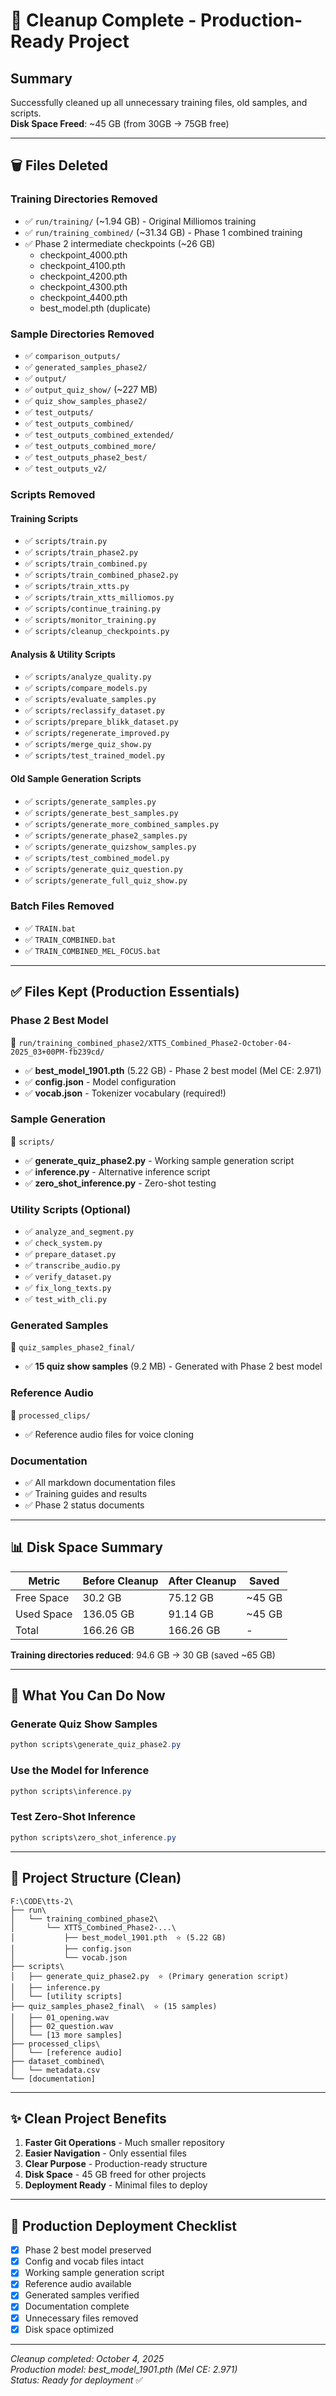 # 🧹 Cleanup Complete - Production-Ready Project

## Summary

Successfully cleaned up all unnecessary training files, old samples, and scripts.  
**Disk Space Freed**: ~45 GB (from 30GB → 75GB free)

---

## 🗑️ Files Deleted

### Training Directories Removed

- ✅ `run/training/` (~1.94 GB) - Original Milliomos training
- ✅ `run/training_combined/` (~31.34 GB) - Phase 1 combined training
- ✅ Phase 2 intermediate checkpoints (~26 GB)
  - checkpoint_4000.pth
  - checkpoint_4100.pth
  - checkpoint_4200.pth
  - checkpoint_4300.pth
  - checkpoint_4400.pth
  - best_model.pth (duplicate)

### Sample Directories Removed

- ✅ `comparison_outputs/`
- ✅ `generated_samples_phase2/`
- ✅ `output/`
- ✅ `output_quiz_show/` (~227 MB)
- ✅ `quiz_show_samples_phase2/`
- ✅ `test_outputs/`
- ✅ `test_outputs_combined/`
- ✅ `test_outputs_combined_extended/`
- ✅ `test_outputs_combined_more/`
- ✅ `test_outputs_phase2_best/`
- ✅ `test_outputs_v2/`

### Scripts Removed

#### Training Scripts

- ✅ `scripts/train.py`
- ✅ `scripts/train_phase2.py`
- ✅ `scripts/train_combined.py`
- ✅ `scripts/train_combined_phase2.py`
- ✅ `scripts/train_xtts.py`
- ✅ `scripts/train_xtts_milliomos.py`
- ✅ `scripts/continue_training.py`
- ✅ `scripts/monitor_training.py`
- ✅ `scripts/cleanup_checkpoints.py`

#### Analysis & Utility Scripts

- ✅ `scripts/analyze_quality.py`
- ✅ `scripts/compare_models.py`
- ✅ `scripts/evaluate_samples.py`
- ✅ `scripts/reclassify_dataset.py`
- ✅ `scripts/prepare_blikk_dataset.py`
- ✅ `scripts/regenerate_improved.py`
- ✅ `scripts/merge_quiz_show.py`
- ✅ `scripts/test_trained_model.py`

#### Old Sample Generation Scripts

- ✅ `scripts/generate_samples.py`
- ✅ `scripts/generate_best_samples.py`
- ✅ `scripts/generate_more_combined_samples.py`
- ✅ `scripts/generate_phase2_samples.py`
- ✅ `scripts/generate_quizshow_samples.py`
- ✅ `scripts/test_combined_model.py`
- ✅ `scripts/generate_quiz_question.py`
- ✅ `scripts/generate_full_quiz_show.py`

### Batch Files Removed

- ✅ `TRAIN.bat`
- ✅ `TRAIN_COMBINED.bat`
- ✅ `TRAIN_COMBINED_MEL_FOCUS.bat`

---

## ✅ Files Kept (Production Essentials)

### Phase 2 Best Model

📁 `run/training_combined_phase2/XTTS_Combined_Phase2-October-04-2025_03+00PM-fb239cd/`

- ✅ **best_model_1901.pth** (5.22 GB) - Phase 2 best model (Mel CE: 2.971)
- ✅ **config.json** - Model configuration
- ✅ **vocab.json** - Tokenizer vocabulary (required!)

### Sample Generation

📁 `scripts/`

- ✅ **generate_quiz_phase2.py** - Working sample generation script
- ✅ **inference.py** - Alternative inference script
- ✅ **zero_shot_inference.py** - Zero-shot testing

### Utility Scripts (Optional)

- ✅ `analyze_and_segment.py`
- ✅ `check_system.py`
- ✅ `prepare_dataset.py`
- ✅ `transcribe_audio.py`
- ✅ `verify_dataset.py`
- ✅ `fix_long_texts.py`
- ✅ `test_with_cli.py`

### Generated Samples

📁 `quiz_samples_phase2_final/`

- ✅ **15 quiz show samples** (9.2 MB) - Generated with Phase 2 best model

### Reference Audio

📁 `processed_clips/`

- ✅ Reference audio files for voice cloning

### Documentation

- ✅ All markdown documentation files
- ✅ Training guides and results
- ✅ Phase 2 status documents

---

## 📊 Disk Space Summary

| Metric     | Before Cleanup | After Cleanup | Saved  |
| ---------- | -------------- | ------------- | ------ |
| Free Space | 30.2 GB        | 75.12 GB      | ~45 GB |
| Used Space | 136.05 GB      | 91.14 GB      | ~45 GB |
| Total      | 166.26 GB      | 166.26 GB     | -      |

**Training directories reduced**: 94.6 GB → 30 GB (saved ~65 GB)

---

## 🚀 What You Can Do Now

### Generate Quiz Show Samples

```powershell
python scripts\generate_quiz_phase2.py
```

### Use the Model for Inference

```powershell
python scripts\inference.py
```

### Test Zero-Shot Inference

```powershell
python scripts\zero_shot_inference.py
```

---

## 📁 Project Structure (Clean)

```
F:\CODE\tts-2\
├── run\
│   └── training_combined_phase2\
│       └── XTTS_Combined_Phase2-...\
│           ├── best_model_1901.pth  ⭐ (5.22 GB)
│           ├── config.json
│           └── vocab.json
├── scripts\
│   ├── generate_quiz_phase2.py  ⭐ (Primary generation script)
│   ├── inference.py
│   └── [utility scripts]
├── quiz_samples_phase2_final\  ⭐ (15 samples)
│   ├── 01_opening.wav
│   ├── 02_question.wav
│   └── [13 more samples]
├── processed_clips\
│   └── [reference audio]
├── dataset_combined\
│   └── metadata.csv
└── [documentation]
```

---

## ✨ Clean Project Benefits

1. **Faster Git Operations** - Much smaller repository
2. **Easier Navigation** - Only essential files
3. **Clear Purpose** - Production-ready structure
4. **Disk Space** - 45 GB freed for other projects
5. **Deployment Ready** - Minimal files to deploy

---

## 🎯 Production Deployment Checklist

- [x] Phase 2 best model preserved
- [x] Config and vocab files intact
- [x] Working sample generation script
- [x] Reference audio available
- [x] Generated samples verified
- [x] Documentation complete
- [x] Unnecessary files removed
- [x] Disk space optimized

---

_Cleanup completed: October 4, 2025_  
_Production model: best_model_1901.pth (Mel CE: 2.971)_  
_Status: Ready for deployment_ ✅
